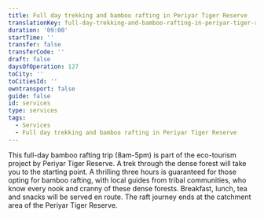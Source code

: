 ```yaml
---
title: Full day trekking and bamboo rafting in Periyar Tiger Reserve
translationKey: full-day-trekking-and-bamboo-rafting-in-periyar-tiger-reserve
duration: '09:00'
startTime: ''
transfer: false
transferCode: ''
draft: false
daysOfOperation: 127
toCity: ''
toCitiesId: ''
owntransport: false
guide: false
id: services
type: services
tags:
  - Services
  - Full day trekking and bamboo rafting in Periyar Tiger Reserve
---
```

This full-day bamboo rafting trip (8am-5pm) is part of the eco-tourism project by Periyar Tiger Reserve. A trek through the dense forest will take you to the starting point. A thrilling three hours is guaranteed for those opting for bamboo rafting, with local guides from tribal communities, who know every nook and cranny of these dense forests. Breakfast, lunch, tea and snacks will be served en route. The raft journey ends at the catchment area of the Periyar Tiger Reserve.
